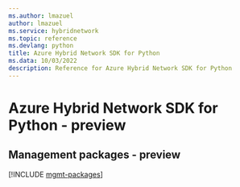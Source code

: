 ```yaml
---
ms.author: lmazuel
author: lmazuel
ms.service: hybridnetwork
ms.topic: reference
ms.devlang: python
title: Azure Hybrid Network SDK for Python
ms.data: 10/03/2022
description: Reference for Azure Hybrid Network SDK for Python
---
```

# Azure Hybrid Network SDK for Python - preview

## Management packages - preview
[!INCLUDE [mgmt-packages](hybrid-network-mgmt-index.md)]

